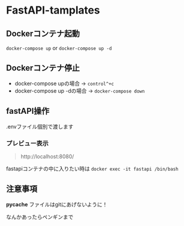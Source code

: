 # FastAPI-tamplates
## Dockerコンテナ起動
`docker-compose up`
or
`docker-compose up -d`

## Dockerコンテナ停止
- docker-compose upの場合 → `control^+c`
- docker-compose up -dの場合 → `docker-compose down`

## fastAPI操作
.envファイル個別で渡します

### プレビュー表示
> http://localhost:8080/
<!-- ここにアクセスすると表示される -->

fastapiコンテナの中に入りたい時は
`docker exec -it fastapi /bin/bash`

## 注意事項
__pycache__ ファイルはgitにあげないように！

なんかあったらペンギンまで
